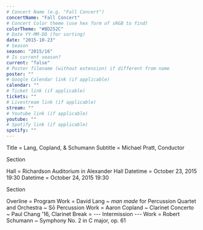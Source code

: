 ```yaml
---
# Concert Name (e.g. "Fall Concert")
concertName: "Fall Concert"
# Concert Color theme (use hex form of sRGB to find)
colorTheme: "#BD252C"
# Date YY-MM-DD (for sorting)
date: "2015-10-23"
# Season
season: "2015/16"
# Is current season?
current: "false"
# Poster filename (without extension) if different from name
poster: ""
# Google Calendar link (if applicable)
calendar: ""
# Ticket link (if applicable)
tickets: ""
# Livestream link (if applicable)
stream: ""
# Youtube link (if applicable)
youtube: ""
# Spotify link (if applicable)
spotify: ""
---
```

Title = Lang, Copland, & Schumann
Subtitle = Michael Pratt, Conductor

Section

Hall = Richardson Auditorium in Alexander Hall
Datetime = October 23, 2015 19:30
Datetime = October 24, 2015 19:30

Section

Overline = Program
Work = David Lang ~ *man made* for Percussion Quartet and Orchestra ~ Sō Percussion
Work = Aaron Copland ~ Clarinet Concerto ~ Paul Chang '16, Clarinet
Break = --- Intermission ---
Work = Robert Schumann ~ Symphony No. 2 in C major, op. 61
